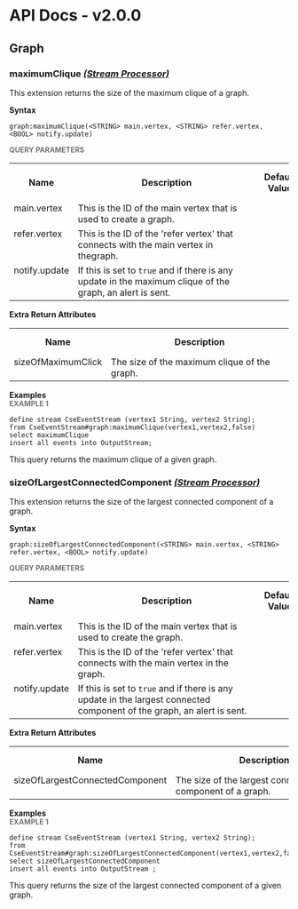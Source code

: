 # API Docs - v2.0.0

## Graph

### maximumClique *<a target="_blank" href="http://siddhi.io/documentation/siddhi-5.x/query-guide-5.x/#stream-processor">(Stream Processor)</a>*

<p style="word-wrap: break-word">This extension returns the size of the maximum clique of a graph.</p>

<span id="syntax" class="md-typeset" style="display: block; font-weight: bold;">Syntax</span>
```
graph:maximumClique(<STRING> main.vertex, <STRING> refer.vertex, <BOOL> notify.update)
```

<span id="query-parameters" class="md-typeset" style="display: block; color: rgba(0, 0, 0, 0.54); font-size: 12.8px; font-weight: bold;">QUERY PARAMETERS</span>
<table>
    <tr>
        <th>Name</th>
        <th style="min-width: 20em">Description</th>
        <th>Default Value</th>
        <th>Possible Data Types</th>
        <th>Optional</th>
        <th>Dynamic</th>
    </tr>
    <tr>
        <td style="vertical-align: top">main.vertex</td>
        <td style="vertical-align: top; word-wrap: break-word">This is the ID of the main vertex that is used to create a graph.</td>
        <td style="vertical-align: top"></td>
        <td style="vertical-align: top">STRING</td>
        <td style="vertical-align: top">No</td>
        <td style="vertical-align: top">No</td>
    </tr>
    <tr>
        <td style="vertical-align: top">refer.vertex</td>
        <td style="vertical-align: top; word-wrap: break-word">This is the ID of the 'refer vertex' that connects with the main vertex in thegraph.</td>
        <td style="vertical-align: top"></td>
        <td style="vertical-align: top">STRING</td>
        <td style="vertical-align: top">No</td>
        <td style="vertical-align: top">No</td>
    </tr>
    <tr>
        <td style="vertical-align: top">notify.update</td>
        <td style="vertical-align: top; word-wrap: break-word">If this is set to <code>true</code> and if there is any update in the maximum clique of the graph, an alert is sent.</td>
        <td style="vertical-align: top"></td>
        <td style="vertical-align: top">BOOL</td>
        <td style="vertical-align: top">No</td>
        <td style="vertical-align: top">No</td>
    </tr>
</table>
<span id="extra-return-attributes" class="md-typeset" style="display: block; font-weight: bold;">Extra Return Attributes</span>
<table>
    <tr>
        <th>Name</th>
        <th style="min-width: 20em">Description</th>
        <th>Possible Types</th>
    </tr>
    <tr>
        <td style="vertical-align: top">sizeOfMaximumClick</td>
        <td style="vertical-align: top; word-wrap: break-word">The size of the maximum clique of the graph.</td>
        <td style="vertical-align: top">INT</td>
    </tr>
</table>

<span id="examples" class="md-typeset" style="display: block; font-weight: bold;">Examples</span>
<span id="example-1" class="md-typeset" style="display: block; color: rgba(0, 0, 0, 0.54); font-size: 12.8px; font-weight: bold;">EXAMPLE 1</span>
```
define stream CseEventStream (vertex1 String, vertex2 String); 
from CseEventStream#graph:maximumClique(vertex1,vertex2,false)  
select maximumClique  
insert all events into OutputStream;
```
<p style="word-wrap: break-word">This query returns the maximum clique of a given graph.</p>

### sizeOfLargestConnectedComponent *<a target="_blank" href="http://siddhi.io/documentation/siddhi-5.x/query-guide-5.x/#stream-processor">(Stream Processor)</a>*

<p style="word-wrap: break-word">This extension returns the size of the largest connected component of a graph.</p>

<span id="syntax" class="md-typeset" style="display: block; font-weight: bold;">Syntax</span>
```
graph:sizeOfLargestConnectedComponent(<STRING> main.vertex, <STRING> refer.vertex, <BOOL> notify.update)
```

<span id="query-parameters" class="md-typeset" style="display: block; color: rgba(0, 0, 0, 0.54); font-size: 12.8px; font-weight: bold;">QUERY PARAMETERS</span>
<table>
    <tr>
        <th>Name</th>
        <th style="min-width: 20em">Description</th>
        <th>Default Value</th>
        <th>Possible Data Types</th>
        <th>Optional</th>
        <th>Dynamic</th>
    </tr>
    <tr>
        <td style="vertical-align: top">main.vertex</td>
        <td style="vertical-align: top; word-wrap: break-word">This is the ID of the main vertex that is used to create the graph.</td>
        <td style="vertical-align: top"></td>
        <td style="vertical-align: top">STRING</td>
        <td style="vertical-align: top">No</td>
        <td style="vertical-align: top">No</td>
    </tr>
    <tr>
        <td style="vertical-align: top">refer.vertex</td>
        <td style="vertical-align: top; word-wrap: break-word">This is the ID of the 'refer vertex' that connects with the main vertex in the graph.</td>
        <td style="vertical-align: top"></td>
        <td style="vertical-align: top">STRING</td>
        <td style="vertical-align: top">No</td>
        <td style="vertical-align: top">No</td>
    </tr>
    <tr>
        <td style="vertical-align: top">notify.update</td>
        <td style="vertical-align: top; word-wrap: break-word">If this is set to <code>true</code> and if there is any update in the largest connected component of the graph, an alert is sent.</td>
        <td style="vertical-align: top"></td>
        <td style="vertical-align: top">BOOL</td>
        <td style="vertical-align: top">No</td>
        <td style="vertical-align: top">No</td>
    </tr>
</table>
<span id="extra-return-attributes" class="md-typeset" style="display: block; font-weight: bold;">Extra Return Attributes</span>
<table>
    <tr>
        <th>Name</th>
        <th style="min-width: 20em">Description</th>
        <th>Possible Types</th>
    </tr>
    <tr>
        <td style="vertical-align: top">sizeOfLargestConnectedComponent</td>
        <td style="vertical-align: top; word-wrap: break-word">The size of the largest connected component of a graph.</td>
        <td style="vertical-align: top">LONG</td>
    </tr>
</table>

<span id="examples" class="md-typeset" style="display: block; font-weight: bold;">Examples</span>
<span id="example-1" class="md-typeset" style="display: block; color: rgba(0, 0, 0, 0.54); font-size: 12.8px; font-weight: bold;">EXAMPLE 1</span>
```
define stream CseEventStream (vertex1 String, vertex2 String); 
from CseEventStream#graph:sizeOfLargestConnectedComponent(vertex1,vertex2,false) 
select sizeOfLargestConnectedComponent 
insert all events into OutputStream ;
```
<p style="word-wrap: break-word">This query returns the size of the largest connected component of a given graph.</p>


